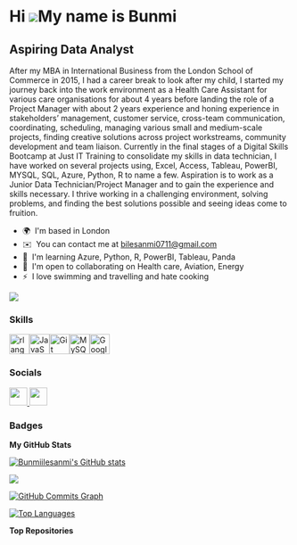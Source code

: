 Hi ![](https://user-images.githubusercontent.com/18350557/176309783-0785949b-9127-417c-8b55-ab5a4333674e.gif)My name is Bunmi
=============================================================================================================================

Aspiring Data Analyst
---------------------

After my MBA in International Business from the London School of Commerce in 2015, I had a career break to look after my child, I started my journey back into the work environment as a Health Care Assistant for various care organisations for about 4 years before landing the role of a Project Manager with about 2 years experience and honing experience in stakeholders’ management, customer service, cross-team communication, coordinating, scheduling, managing various small and medium-scale projects, finding creative solutions across project workstreams, community development and team liaison. Currently in the final stages of a Digital Skills Bootcamp at Just IT Training to consolidate my skills in data technician, I have worked on several projects using, Excel, Access, Tableau, PowerBI, MYSQL, SQL, Azure, Python, R to name a few. Aspiration is to work as a Junior Data Technician/Project Manager and to gain the experience and skills necessary. I thrive working in a challenging environment, solving problems, and finding the best solutions possible and seeing ideas come to fruition.

* 🌍  I'm based in London
* ✉️  You can contact me at [bilesanmi0711@gmail.com](mailto:bilesanmi0711@gmail.com)
* 🧠  I'm learning Azure, Python, R, PowerBI, Tableau, Panda
* 🤝  I'm open to collaborating on Health care, Aviation, Energy
* ⚡  I love swimming and travelling and hate cooking

<a href="https://www.github.com/Bunmiilesanmi" target="_blank" rel="noreferrer"><img
src="https://img.shields.io/github/followers/Bunmiilesanmi?logo=github&style=for-the-badge&color=0891b2&labelColor=1c1917" /></a>

### Skills


<p align="left">
<a href="https://www.r-project.org/" target="_blank" rel="noreferrer"><img src="https://raw.githubusercontent.com/danielcranney/readme-generator/main/public/icons/skills/rlang-colored.svg" width="36" height="36" alt="rlang" /></a><a href="https://developer.mozilla.org/en-US/docs/Web/JavaScript" target="_blank" rel="noreferrer"><img src="https://raw.githubusercontent.com/danielcranney/readme-generator/main/public/icons/skills/javascript-colored.svg" width="36" height="36" alt="JavaScript" /></a><a href="https://git-scm.com/" target="_blank" rel="noreferrer"><img src="https://raw.githubusercontent.com/danielcranney/readme-generator/main/public/icons/skills/git-colored.svg" width="36" height="36" alt="Git" /></a><a href="https://www.mysql.com/" target="_blank" rel="noreferrer"><img src="https://raw.githubusercontent.com/danielcranney/readme-generator/main/public/icons/skills/mysql-colored.svg" width="36" height="36" alt="MySQL" /></a><a href="https://cloud.google.com/" target="_blank" rel="noreferrer"><img src="https://raw.githubusercontent.com/danielcranney/readme-generator/main/public/icons/skills/googlecloud-colored.svg" width="36" height="36" alt="Google Cloud" /></a>
</p>


### Socials

<p align="left"> <a href="https://www.github.com/Bunmiilesanmi" target="_blank" rel="noreferrer"> <picture> <source media="(prefers-color-scheme: dark)" srcset="https://raw.githubusercontent.com/danielcranney/readme-generator/main/public/icons/socials/github-dark.svg" /> <source media="(prefers-color-scheme: light)" srcset="https://raw.githubusercontent.com/danielcranney/readme-generator/main/public/icons/socials/github.svg" /> <img src="https://raw.githubusercontent.com/danielcranney/readme-generator/main/public/icons/socials/github.svg" width="32" height="32" /> </picture> </a> <a href="https://www.linkedin.com/in/bunmi-ilesanmi/" target="_blank" rel="noreferrer"> <picture> <source media="(prefers-color-scheme: dark)" srcset="https://raw.githubusercontent.com/danielcranney/readme-generator/main/public/icons/socials/linkedin-dark.svg" /> <source media="(prefers-color-scheme: light)" srcset="https://raw.githubusercontent.com/danielcranney/readme-generator/main/public/icons/socials/linkedin.svg" /> <img src="https://raw.githubusercontent.com/danielcranney/readme-generator/main/public/icons/socials/linkedin.svg" width="32" height="32" /> </picture> </a></p>

### Badges

<b>My GitHub Stats</b>

<a href="http://www.github.com/Bunmiilesanmi"><img src="https://github-readme-stats.vercel.app/api?username=Bunmiilesanmi&show_icons=true&hide=&count_private=true&title_color=0891b2&text_color=ffffff&icon_color=0891b2&bg_color=1c1917&hide_border=true&show_icons=true" alt="Bunmiilesanmi's GitHub stats" /></a>

<a href="http://www.github.com/Bunmiilesanmi"><img src="https://github-readme-streak-stats.herokuapp.com/?user=Bunmiilesanmi&stroke=ffffff&background=1c1917&ring=0891b2&fire=0891b2&currStreakNum=ffffff&currStreakLabel=0891b2&sideNums=ffffff&sideLabels=ffffff&dates=ffffff&hide_border=true" /></a>

<a href="http://www.github.com/Bunmiilesanmi"><img src="https://github-readme-activity-graph.cyclic.app/graph?username=Bunmiilesanmi&bg_color=1c1917&color=ffffff&line=0891b2&point=ffffff&area_color=1c1917&area=true&hide_border=true&custom_title=GitHub%20Commits%20Graph" alt="GitHub Commits Graph" /></a>

<a href="https://github.com/Bunmiilesanmi" align="left"><img src="https://github-readme-stats.vercel.app/api/top-langs/?username=Bunmiilesanmi&langs_count=10&title_color=0891b2&text_color=ffffff&icon_color=0891b2&bg_color=1c1917&hide_border=true&locale=en&custom_title=Top%20%Languages" alt="Top Languages" /></a>

<b>Top Repositories</b>

<div width="100%" align="center"></div><br /><br /><br /><br /><br /><br /><br />
